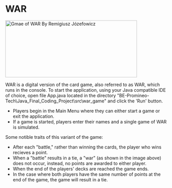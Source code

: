 # WAR

<img src="https://upload.wikimedia.org/wikipedia/commons/1/13/Wojna_gra_karciana.jpg"
     alt="Gmae of WAR By Remigiusz Józefowicz" width="411" height="178">

WAR is a digital version of the card game, also referred to as WAR, which runs in the console. To start the application, using your Java compatible IDE of choice, open file App.java located in the directory "BE-Promineo-Tech\Java_Final_Coding_Project\src\war_game" and click the 'Run' button.

* Players begin in the Main Menu where they can either start a game or exit the application.
* If a game is started, players enter their names and a single game of WAR is simulated.

Some notible traits of this variant of the game:
* After each "battle," rather than winning the cards, the player who wins recieves a point.
* When a "battle" results in a tie, a "war" (as shown in the image above) does not occur, instead, no points are awarded to either player.
* When the end of the players' decks are reached the game ends.
* In the case where both players have the same number of points at the end of the game, the game will result in a tie. 
